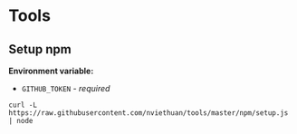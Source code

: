 # Tools

## Setup npm

**Environment variable:**

- `GITHUB_TOKEN` - _required_

```
curl -L https://raw.githubusercontent.com/nviethuan/tools/master/npm/setup.js | node
```
